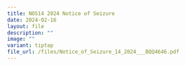 ```yaml
---
title: NOS14 2024 Notice of Seizure
date: 2024-02-16
layout: file
description: ""
image: ""
variant: tiptap
file_url: /files/Notice_of_Seizure_14_2024___BQQ4646.pdf
---
```

